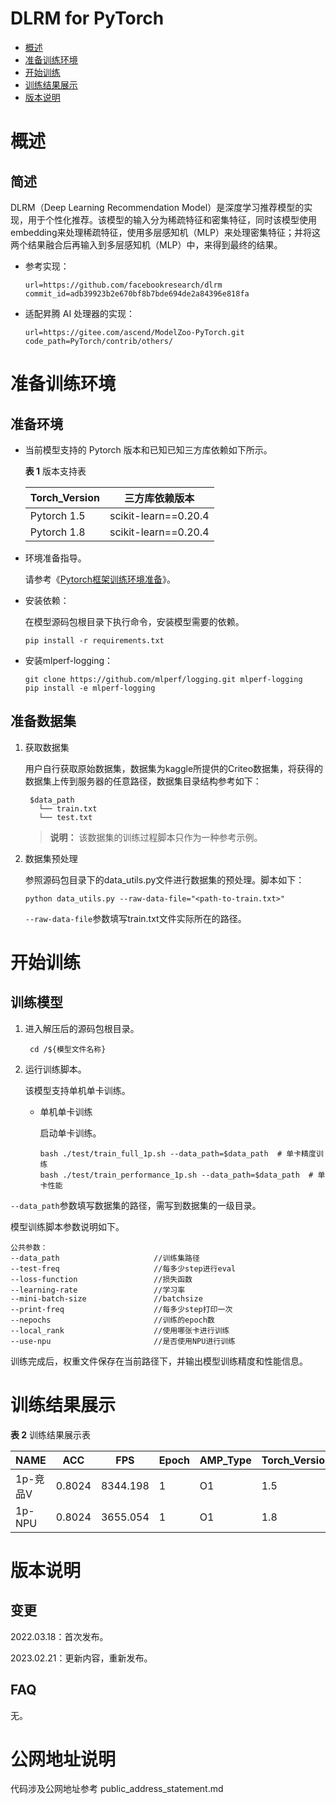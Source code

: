# DLRM for PyTorch

-   [概述](概述.md)
-   [准备训练环境](准备训练环境.md)
-   [开始训练](开始训练.md)
-   [训练结果展示](训练结果展示.md)
-   [版本说明](版本说明.md)


# 概述

## 简述

DLRM（Deep Learning Recommendation Model）是深度学习推荐模型的实现，用于个性化推荐。该模型的输入分为稀疏特征和密集特征，同时该模型使用embedding来处理稀疏特征，使用多层感知机（MLP）来处理密集特征；并将这两个结果融合后再输入到多层感知机（MLP）中，来得到最终的结果。

- 参考实现：

  ```
  url=https://github.com/facebookresearch/dlrm
  commit_id=adb39923b2e670bf8b7bde694de2a84396e818fa
  ```

- 适配昇腾 AI 处理器的实现：

  ```
  url=https://gitee.com/ascend/ModelZoo-PyTorch.git
  code_path=PyTorch/contrib/others/
  ```


# 准备训练环境

## 准备环境

- 当前模型支持的 Pytorch 版本和已知已知三方库依赖如下所示。

  **表 1**  版本支持表
 
  | Torch_Version | 三方库依赖版本    |
  |---------------|-----|
  | Pytorch 1.5   |   scikit-learn==0.20.4  |
  | Pytorch 1.8   |  scikit-learn==0.20.4   |



  


- 环境准备指导。

  请参考《[Pytorch框架训练环境准备](https://www.hiascend.com/document/detail/zh/ModelZoo/pytorchframework/ptes)》。
  

- 安装依赖：
  
  在模型源码包根目录下执行命令，安装模型需要的依赖。

   ```
   pip install -r requirements.txt
  ```

- 安装mlperf-logging：

  ```
  git clone https://github.com/mlperf/logging.git mlperf-logging
  pip install -e mlperf-logging
  ```

## 准备数据集
1. 获取数据集

   用户自行获取原始数据集，数据集为kaggle所提供的Criteo数据集，将获得的数据集上传到服务器的任意路径，数据集目录结构参考如下：
    
   ```
    $data_path
      └── train.txt
      └── test.txt
   ```
   > **说明：** 
   >该数据集的训练过程脚本只作为一种参考示例。
      
2. 数据集预处理

   参照源码包目录下的data_utils.py文件进行数据集的预处理。脚本如下：
   
    ```
    python data_utils.py --raw-data-file="<path-to-train.txt>"  
    ```
   `--raw-data-file`参数填写train.txt文件实际所在的路径。

# 开始训练

## 训练模型
1. 进入解压后的源码包根目录。
    ```
     cd /${模型文件名称} 
     ```
2. 运行训练脚本。

   该模型支持单机单卡训练。

   - 单机单卡训练

     启动单卡训练。

     ```
     bash ./test/train_full_1p.sh --data_path=$data_path  # 单卡精度训练
     bash ./test/train_performance_1p.sh --data_path=$data_path  # 单卡性能 
     ```

`--data_path`参数填写数据集的路径，需写到数据集的一级目录。

模型训练脚本参数说明如下。

 ```
 公共参数：
 --data_path                     //训练集路径
 --test-freq                     //每多少step进行eval
 --loss-function                 //损失函数
 --learning-rate                 //学习率 
 --mini-batch-size               //batchsize
 --print-freq                    //每多少step打印一次
 --nepochs                       //训练的epoch数
 --local_rank                    //使用哪张卡进行训练
 --use-npu                       //是否使用NPU进行训练
 ```
训练完成后，权重文件保存在当前路径下，并输出模型训练精度和性能信息。
 
# 训练结果展示

**表 2**  训练结果展示表

| NAME   | ACC    | FPS      | Epoch | AMP_Type | Torch_Version |
|--------|--------|----------|-------|----------|---------------|
| 1p-竞品V | 0.8024 | 8344.198 | 1     | O1       | 1.5           |
| 1p-NPU | 0.8024 | 3655.054 | 1     | O1       | 1.8           |






# 版本说明

## 变更

2022.03.18：首次发布。

2023.02.21：更新内容，重新发布。

## FAQ
   无。



# 公网地址说明

代码涉及公网地址参考 public_address_statement.md






